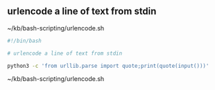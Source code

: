 ## urlencode a line of text from stdin
~/kb/bash-scripting/urlencode.sh
```bash
#!/bin/bash

# urlencode a line of text from stdin

python3 -c 'from urllib.parse import quote;print(quote(input()))'
```

~/kb/bash-scripting/urlencode.sh
